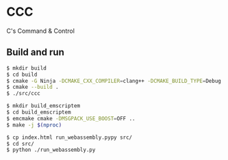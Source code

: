 # CCC
C's Command &amp; Control

## Build and run
```bash
$ mkdir build
$ cd build
$ cmake -G Ninja -DCMAKE_CXX_COMPILER=clang++ -DCMAKE_BUILD_TYPE=Debug ..
$ cmake --build .
$ ./src/ccc
```

```bash
$ mkdir build_emscriptem
$ cd build_emscriptem
$ emcmake cmake -DMSGPACK_USE_BOOST=OFF ..
$ make -j $(nproc)

$ cp index.html run_webassembly.pypy src/
$ cd src/
$ python ./run_webassembly.py
```
